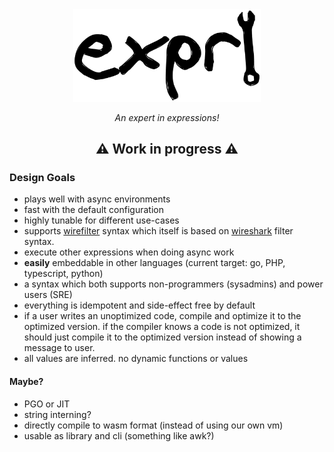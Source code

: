 <center>

<img src="./logo.png" width="300">

_An expert in expressions!_


## ⚠ Work in progress ⚠

</center>





### Design Goals


- plays well with async environments
- fast with the default configuration
- highly tunable for different use-cases
- supports [wirefilter](https://github.com/cloudflare/wirefilter) syntax which itself is based on [wireshark](https://www.wireshark.org/) filter syntax.
- execute other expressions when doing async work
- **easily** embeddable in other languages (current target: go, PHP, typescript, python)
- a syntax which both supports non-programmers (sysadmins) and power users (SRE)
- everything is idempotent and side-effect free by default
- if a user writes an unoptimized code, compile and optimize it to the optimized version. if the compiler knows a code is not optimized, it should just compile it to the optimized version instead of showing a message to user.
- all values are inferred. no dynamic functions or values


#### Maybe?

- PGO or JIT
- string interning?
- directly compile to wasm format (instead of using our own vm)
- usable as library and cli (something like awk?)